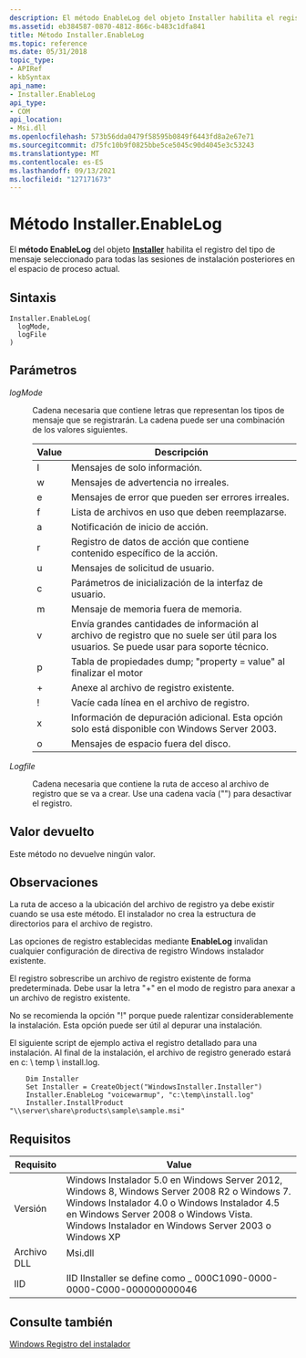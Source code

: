 ```yaml
---
description: El método EnableLog del objeto Installer habilita el registro del tipo de mensaje seleccionado para todas las sesiones de instalación posteriores en el espacio de proceso actual.
ms.assetid: eb384587-0870-4812-866c-b483c1dfa841
title: Método Installer.EnableLog
ms.topic: reference
ms.date: 05/31/2018
topic_type:
- APIRef
- kbSyntax
api_name:
- Installer.EnableLog
api_type:
- COM
api_location:
- Msi.dll
ms.openlocfilehash: 573b56dda0479f58595b0849f6443fd8a2e67e71
ms.sourcegitcommit: d75fc10b9f0825bbe5ce5045c90d4045e3c53243
ms.translationtype: MT
ms.contentlocale: es-ES
ms.lasthandoff: 09/13/2021
ms.locfileid: "127171673"
---
```

# <a name="installerenablelog-method"></a>Método Installer.EnableLog

El **método EnableLog** del objeto [**Installer**](installer-object.md) habilita el registro del tipo de mensaje seleccionado para todas las sesiones de instalación posteriores en el espacio de proceso actual.

## <a name="syntax"></a>Sintaxis


```JScript
Installer.EnableLog(
  logMode,
  logFile
)
```



## <a name="parameters"></a>Parámetros

<dl> <dt>

*logMode* 
</dt> <dd>

Cadena necesaria que contiene letras que representan los tipos de mensaje que se registrarán. La cadena puede ser una combinación de los valores siguientes.



| Value | Descripción                                                                                            |
|-------|--------------------------------------------------------------------------------------------------------|
| I     | Mensajes de solo información.                                                                             |
| w     | Mensajes de advertencia no irreales.                                                                            |
| e     | Mensajes de error que pueden ser errores irreales.                                                               |
| f     | Lista de archivos en uso que deben reemplazarse.                                                         |
| a     | Notificación de inicio de acción.                                                                          |
| r     | Registro de datos de acción que contiene contenido específico de la acción.                                              |
| u     | Mensajes de solicitud de usuario.                                                                                 |
| c     | Parámetros de inicialización de la interfaz de usuario.                                                                          |
| m     | Mensaje de memoria fuera de memoria.                                                                                 |
| v     | Envía grandes cantidades de información al archivo de registro que no suele ser útil para los usuarios. Se puede usar para soporte técnico. |
| p     | Tabla de propiedades dump; "property = value" al finalizar el motor                                          |
| \+    | Anexe al archivo de registro existente.                                                                           |
| !     | Vacíe cada línea en el archivo de registro.                                                                       |
| x     | Información de depuración adicional. Esta opción solo está disponible con Windows Server 2003.                      |
| o     | Mensajes de espacio fuera del disco.                                                                            |



 

</dd> <dt>

*Logfile* 
</dt> <dd>

Cadena necesaria que contiene la ruta de acceso al archivo de registro que se va a crear. Use una cadena vacía ("") para desactivar el registro.

</dd> </dl>

## <a name="return-value"></a>Valor devuelto

Este método no devuelve ningún valor.

## <a name="remarks"></a>Observaciones

La ruta de acceso a la ubicación del archivo de registro ya debe existir cuando se usa este método. El instalador no crea la estructura de directorios para el archivo de registro.

Las opciones de registro establecidas mediante **EnableLog** invalidan cualquier configuración de directiva de registro Windows instalador existente.

El registro sobrescribe un archivo de registro existente de forma predeterminada. Debe usar la letra "+" en el modo de registro para anexar a un archivo de registro existente.

No se recomienda la opción "!" porque puede ralentizar considerablemente la instalación. Esta opción puede ser útil al depurar una instalación.

El siguiente script de ejemplo activa el registro detallado para una instalación. Al final de la instalación, el archivo de registro generado estará en c: \\ temp \\ install.log.


```VB
    Dim Installer
    Set Installer = CreateObject("WindowsInstaller.Installer")
    Installer.EnableLog "voicewarmup", "c:\temp\install.log"
    Installer.InstallProduct "\\server\share\products\sample\sample.msi"
```



## <a name="requirements"></a>Requisitos



| Requisito | Value |
|--------------------|---------------------------------------------------------------------------------------------------------------------------------------------------------------------------------------------------------------------------------------------------------|
| Versión<br/> | Windows Instalador 5.0 en Windows Server 2012, Windows 8, Windows Server 2008 R2 o Windows 7. Windows Instalador 4.0 o Windows Instalador 4.5 en Windows Server 2008 o Windows Vista. Windows Instalador en Windows Server 2003 o Windows XP<br/> |
| Archivo DLL<br/>     | <dl> <dt>Msi.dll</dt> </dl>                                                                                                                                                                      |
| IID<br/>     | IID IInstaller se define como \_ 000C1090-0000-0000-C000-000000000046<br/>                                                                                                                                                                           |



## <a name="see-also"></a>Consulte también

<dl> <dt>

[Windows Registro del instalador](windows-installer-logging.md)
</dt> </dl>

 

 




